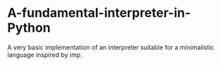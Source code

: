 # A-fundamental-interpreter-in-Python
A very basic implementation of an interpreter suitable for a minimalistic language inspired by imp.
